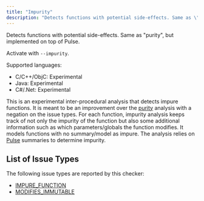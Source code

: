 ```yaml
---
title: "Impurity"
description: "Detects functions with potential side-effects. Same as \"purity\", but implemented on top of Pulse."
---
```


Detects functions with potential side-effects. Same as "purity", but implemented on top of Pulse.

Activate with `--impurity`.

Supported languages:
- C/C++/ObjC: Experimental
- Java: Experimental
- C#/.Net: Experimental

This is an experimental inter-procedural analysis that detects impure functions. It is meant to be an improvement over the [purity](/docs/checker-purity) analysis with a negation on the issue types. For each function, impurity analysis keeps track of not only the impurity of the function but also some additional information such as which parameters/globals the function modifies. It models functions with no summary/model as impure. The analysis relies on [Pulse](/docs/checker-pulse) summaries to determine impurity.


## List of Issue Types

The following issue types are reported by this checker:
- [IMPURE_FUNCTION](/docs/all-issue-types#impure_function)
- [MODIFIES_IMMUTABLE](/docs/all-issue-types#modifies_immutable)
